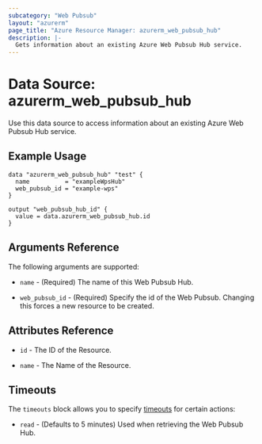 ```yaml
---
subcategory: "Web Pubsub"
layout: "azurerm"
page_title: "Azure Resource Manager: azurerm_web_pubsub_hub"
description: |-
  Gets information about an existing Azure Web Pubsub Hub service.
---
```


# Data Source: azurerm_web_pubsub_hub

Use this data source to access information about an existing Azure Web Pubsub Hub service.

## Example Usage

```hcl
data "azurerm_web_pubsub_hub" "test" {
  name          = "exampleWpsHub"
  web_pubsub_id = "example-wps"
}

output "web_pubsub_hub_id" {
  value = data.azurerm_web_pubsub_hub.id
}
```

## Arguments Reference

The following arguments are supported:

* `name` - (Required) The name of this Web Pubsub Hub.

* `web_pubsub_id` - (Required) Specify the id of the Web Pubsub. Changing this forces a new resource to be created.

## Attributes Reference

* `id` - The ID of the Resource.

* `name` -  The Name of the Resource.

## Timeouts

The `timeouts` block allows you to specify [timeouts](https://www.terraform.io/docs/configuration/resources.html#timeouts) for certain actions:

* `read` - (Defaults to 5 minutes) Used when retrieving the Web Pubsub Hub.

